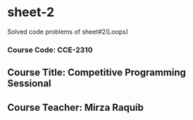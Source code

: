 # sheet-2
Solved code problems of sheet#2(Loops)

### Course Code: CCE-2310
## Course Title: Competitive Programming Sessional
## Course Teacher: Mirza Raquib
